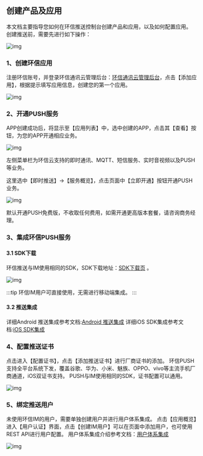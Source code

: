 ## 创建产品及应用

本文档主要指导您如何在环信推送控制台创建产品和应用，以及如何配置应用。
创建推送前，需要先进行如下操作：

![img](/images/instantpush/push_createproduct_app.png)

### 1、创建环信应用

注册环信账号，并登录环信通讯云管理后台：[环信通讯云管理后台](https://console.easemob.com/user/login)，点击【添加应用】，根据提示填写应用信息，创建您的第一个应用。

![img](/images/instantpush/push_create_app.png)

### 2、开通PUSH服务

APP创建成功后，将显示至【应用列表】中，选中创建的APP，点击其【查看】按钮，为您的APP开通相应业务。 

![img](/images/instantpush/push_view_app.jpg)

左侧菜单栏为环信云支持的即时通讯、MQTT、短信服务、实时音视频以及PUSH等业务。

这里选中【即时推送】→【服务概览】，点击页面中【立即开通】按钮开通PUSH业务。

![img](/images/instantpush/push_enable.png)

默认开通PUSH免费版，不收取任何费用，如需开通更高版本套餐，请咨询商务经理。

### 3、集成环信PUSH服务

#### 3.1 SDK下载

环信推送与IM使用相同的SDK，SDK下载地址：[SDK下载页](https://www.easemob.com/download/im) 。

![img](/images/instantpush/push_sdk_download.png)

:::tip
环信IM用户可直接使用，无需进行移动端集成。
:::

#### 3.2 推送集成

详细Android 推送集成参考文档:[Android 推送集成](push_integration_process_android.html)
详细iOS SDK集成参考文档:[iOS SDK集成](push_integration_process_ios.html)

### 4、配置推送证书

点击进入【配置证书】，点击【添加推送证书】进行厂商证书的添加。
环信PUSH支持全平台系统下发，覆盖谷歌、华为、小米、魅族、OPPO、vivo等主流手机厂商通道，iOS双证书支持。 PUSH与IM使用相同的SDK，证书配置可以通用。

![img](/images/instantpush/push_add_certificate.png)

### 5、绑定推送用户

未使用环信IM的用户，需要单独创建用户并进行用户体系集成。
点击【应用概览】进入【用户认证】界面，点击【创建IM用户】可以在页面中添加用户，也可使用REST API进行用户配置。
用户体系集成介绍参考文档：[用户体系集成](/document/server-side/account_system.html) 

![img](/images/instantpush/push_bind_user.png)
